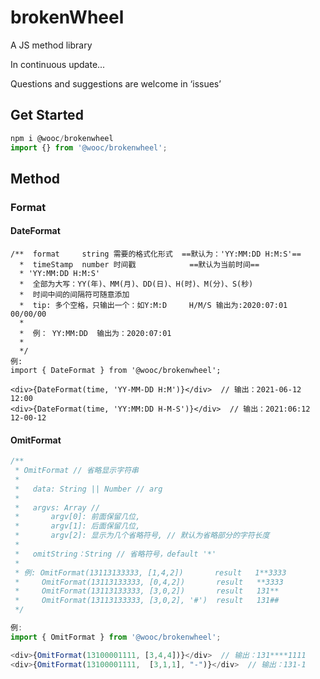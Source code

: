 # brokenWheel
A JS method library

In continuous update...

Questions and suggestions are welcome  in ‘issues’

## Get Started

```js
npm i @wooc/brokenwheel
import {} from '@wooc/brokenwheel';
```



## Method

### Format

#### DateFormat

```tsx
/**  format     string 需要的格式化形式  ==默认为：'YY:MM:DD H:M:S'==
  *  timeStamp  number 时间戳            ==默认为当前时间==
  * 'YY:MM:DD H:M:S'
  *  全部为大写：YY(年)、MM(月)、DD(日)、H(时)、M(分)、S(秒)
  *  时间中间的间隔符可随意添加
  *  tip: 多个空格，只输出一个：如Y:M:D     H/M/S 输出为:2020:07:01 00/00/00
  * 
  *  例： YY:MM:DD  输出为：2020:07:01
  *  
  */
例:
import { DateFormat } from '@wooc/brokenwheel';

<div>{DateFormat(time, 'YY-MM-DD H:M')}</div>  // 输出：2021-06-12 12:00
<div>{DateFormat(time, 'YY:MM:DD H-M-S')}</div>  // 输出：2021:06:12 12-00-12
```



#### OmitFormat

```js
/**
 * OmitFormat // 省略显示字符串
 * 
 *   data: String || Number // arg
 * 
 *   argvs: Array // 
 *       argv[0]: 前面保留几位,
 *       argv[1]: 后面保留几位,
 *       argv[2]: 显示为几个省略符号, // 默认为省略部分的字符长度
 * 
 *   omitString：String // 省略符号，default '*'
 * 
 * 例: OmitFormat(13113133333, [1,4,2])       result   1**3333
 *     OmitFormat(13113133333, [0,4,2])       result   **3333
 *     OmitFormat(13113133333, [3,0,2])       result   131**
 *     OmitFormat(13113133333, [3,0,2], '#')  result   131##
 */

例:
import { OmitFormat } from '@wooc/brokenwheel';

<div>{OmitFormat(13100001111, [3,4,4])}</div>  // 输出：131****1111
<div>{OmitFormat(13100001111,  [3,1,1], "-")}</div>  // 输出：131-1

```

